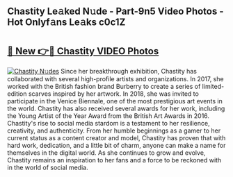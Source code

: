 ## Chastity Le𝚊ked N𝚞de - Part-9n5 Video Photos - Hot Onlyf𝚊ns Le𝚊ks c0c1Z

# <h2><a href="http://ac24291.deff.icu/?id=Chastity">🔗 New 👉🔴 Chastity VIDEO Photos</a></h2>

[![Chastity N𝚞des](https://i.imgur.com/rIISA9y.gif)](http://ac24291.deff.icu/?id=Chastity)
Since her breakthrough exhibition, Chastity has collaborated with several high-profile artists and organizations. In 2017, she worked with the British fashion brand Burberry to create a series of limited-edition scarves inspired by her artwork. In 2018, she was invited to participate in the Venice Biennale, one of the most prestigious art events in the world. Chastity has also received several awards for her work, including the Young Artist of the Year Award from the British Art Awards in 2016. Chastity's rise to social media stardom is a testament to her resilience, creativity, and authenticity. From her humble beginnings as a gamer to her current status as a content creator and model, Chastity has proven that with hard work, dedication, and a little bit of charm, anyone can make a name for themselves in the digital world. As she continues to grow and evolve, Chastity remains an inspiration to her fans and a force to be reckoned with in the world of social media.

